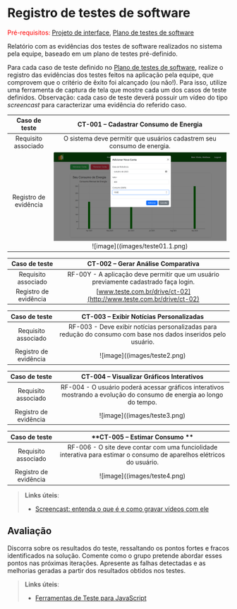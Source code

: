 # Registro de testes de software

<span style="color:red">Pré-requisitos: <a href="04-Projeto-interface.md"> Projeto de interface</a></span>, <a href="07-Plano-testes-software.md"> Plano de testes de software</a>

Relatório com as evidências dos testes de software realizados no sistema pela equipe, baseado em um plano de testes pré-definido.

Para cada caso de teste definido no <a href="07-Plano-testes-software.md"> Plano de testes de software</a>, realize o registro das evidências dos testes feitos na aplicação pela equipe, que comprovem que o critério de êxito foi alcançado (ou não!). Para isso, utilize uma ferramenta de captura de tela que mostre cada um dos casos de teste definidos. Observação: cada caso de teste deverá possuir um vídeo do tipo _screencast_ para caracterizar uma evidência do referido caso.

| **Caso de teste** 	| **CT-001 – Cadastrar Consumo de Energia** 	|
|:---:	|:---:	|
| Requisito associado | O sistema deve permitir que usuários cadastrem seu consumo de energia. |
| Registro de evidência | ![image](images/teste01.png) ![image]((images/teste01.1.png)|

| **Caso de teste** 	| **CT-002 – Gerar Análise Comparativa** 	|
|:---:	|:---:	|
| Requisito associado | RF-00Y - A aplicação deve permitir que um usuário previamente cadastrado faça login. |
| Registro de evidência | [www.teste.com.br/drive/ct-02](http://www.teste.com.br/drive/ct-02) |

| **Caso de teste** 	| **CT-003 – Exibir Notícias Personalizadas** 	|
|:---:	|:---:	|
| Requisito associado | RF-003 - Deve exibir notícias personalizadas para redução do consumo com base nos dados inseridos pelo usuário. |
| Registro de evidência | ![image]((images/teste2.png) |

| **Caso de teste** 	| **CT-004 – Visualizar Gráficos Interativos** 	|
|:---:	|:---:	|
| Requisito associado | RF-004 - O usuário poderá acessar gráficos interativos mostrando a evolução do consumo de energia ao longo do tempo. |
| Registro de evidência | ![image]((images/teste3.png) |

| **Caso de teste** 	| **CT-005 – Estimar Consumo ** 	|
|:---:	|:---:	|
| Requisito associado | RF-006 - O site deve contar com uma funciolidade interativa para estimar o consumo de aparelhos elétricos do usuário. |
| Registro de evidência | ![image]((images/teste4.png) |

> **Links úteis**:
> - [Screencast: entenda o que é e como gravar vídeos com ele](https://rockcontent.com/br/blog/screencast/) 

## Avaliação

Discorra sobre os resultados do teste, ressaltando os pontos fortes e fracos identificados na solução. Comente como o grupo pretende abordar esses pontos nas próximas iterações. Apresente as falhas detectadas e as melhorias geradas a partir dos resultados obtidos nos testes.

> **Links úteis**:
> - [Ferramentas de Teste para JavaScript](https://geekflare.com/javascript-unit-testing/)
